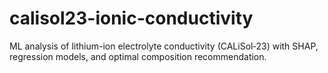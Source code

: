 # calisol23-ionic-conductivity
ML analysis of lithium-ion electrolyte conductivity (CALiSol‑23) with SHAP, regression models, and optimal composition recommendation.
